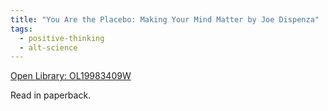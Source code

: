```yaml
---
title: "You Are the Placebo: Making Your Mind Matter by Joe Dispenza"
tags:
  - positive-thinking
  - alt-science
---
```

[Open Library: OL19983409W](https://openlibrary.org/works/OL19983409W/You_are_the_placebo)

Read in paperback.